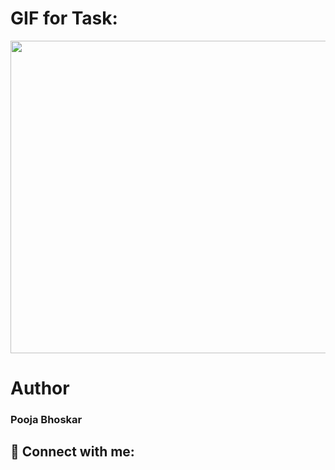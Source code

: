 
# GIF for Task:

<img align="center" height="500" width="800" src="https://media.giphy.com/media/9pKgy1jRHMxB06OEux/giphy.gif">

# Author

<h3>Pooja Bhoskar</h3>
 
 ## 🚀 Connect with me:

 <p align="center">
 <a href = "https://www.linkedin.com/in/pooja-bhoskar/"><img src="https://img.icons8.com/fluent/></a>
</p>






